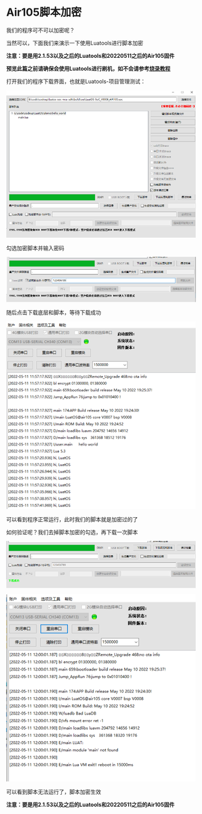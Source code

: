 # Air105脚本加密

我们的程序可不可以加密呢？

当然可以，下面我们来演示一下使用Luatools进行脚本加密

**注意：要是用2.1.53以及之后的Luatools和20220511之后的Air105固件**

**预览此篇之前请确保会使用Luatools进行刷机，如不会请参考[烧录教程](https://wiki.luatos.com/boardGuide/flash.html)**

打开我们的程序下载界面，也就是Luatools-项目管理测试：

![1](encrypt1.png)

勾选加密脚本并输入密码

![2](encrypt2.png)

随后点击下载底层和脚本，等待下载成功

![3](encrypt3.png)

可以看到程序正常运行，此时我们的脚本就是加密过的了

如何验证呢？我们去掉脚本加密的勾选，再下载一次脚本

![4](encrypt4.png)

![5](encrypt5.png)

可以看到脚本无法运行了，脚本加密生效

**注意：要是用2.1.53以及之后的Luatools和20220511之后的Air105固件**